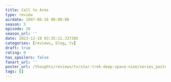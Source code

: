 ```yaml
---
title: Call to Arms
type: review
airdate: 1997-06-16 00:00:00
season: 5
episode: 26
season_url: ''
date: 2023-12-10 03:35:11.337385
categories: [reviews, blog, tv]
draft: true
rating: 0
has_spoilers: false
fanart_url: ''
poster_url: /thoughts/reviews/tv/star-trek-deep-space-nine/series_poster.jpg
tags: []
---
```


